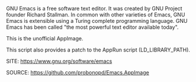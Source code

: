  
 GNU Emacs is a free software text editor. It was created by GNU Project founder
 Richard Stallman. In common with other varieties of Emacs, GNU Emacs is
 extensible using a Turing complete programming language.
 GNU Emacs has been called "the most powerful text editor available today".

 This is the unofficial AppImage.

 This script also provides a patch to the AppRun script (LD_LIBRARY_PATH).

 SITE: https://www.gnu.org/software/emacs

 SOURCE: https://github.com/probonopd/Emacs.AppImage

